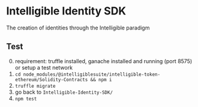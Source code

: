# Intelligible Identity SDK

The creation of identities through the Intelligible paradigm

## Test

0. requirement: truffle installed, ganache installed and running (port 8575) or setup a test network
1. `cd node_modules/@intelligiblesuite/intelligible-token-ethereum/Solidity-Contracts && npm i`
2. `truffle migrate`
3. go back to `Intelligible-Identity-SDK/`
4. `npm test`
